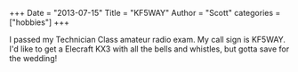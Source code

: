 +++
Date = "2013-07-15"
Title = "KF5WAY"
Author = "Scott"
categories = ["hobbies"]
+++

I passed my Technician Class amateur radio exam.  My call sign is KF5WAY.  I'd like to get a Elecraft KX3 with all the bells and whistles, but gotta save for the wedding!
